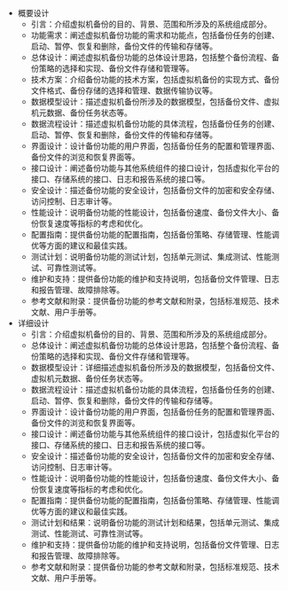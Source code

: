 - 概要设计
	- 引言：介绍虚拟机备份的目的、背景、范围和所涉及的系统组成部分。
	- 功能需求：阐述虚拟机备份功能的需求和功能点，包括备份任务的创建、启动、暂停、恢复和删除，备份文件的传输和存储等。
	- 总体设计：阐述虚拟机备份功能的总体设计思路，包括整个备份流程、备份策略的选择和实现、备份文件存储和管理等。
	- 技术方案：介绍备份功能的技术方案，包括虚拟机备份的实现方式、备份文件格式、备份存储的选择和管理、数据传输协议等。
	- 数据模型设计：描述虚拟机备份所涉及的数据模型，包括备份文件、虚拟机元数据、备份任务状态等。
	- 数据流程设计：描述虚拟机备份功能的具体流程，包括备份任务的创建、启动、暂停、恢复和删除，备份文件的传输和存储等。
	- 界面设计：设计备份功能的用户界面，包括备份任务的配置和管理界面、备份文件的浏览和恢复界面等。
	- 接口设计：阐述备份功能与其他系统组件的接口设计，包括虚拟化平台的接口、存储系统的接口、日志和报告系统的接口等。
	- 安全设计：描述备份功能的安全设计，包括备份文件的加密和安全存储、访问控制、日志审计等。
	- 性能设计：说明备份功能的性能设计，包括备份速度、备份文件大小、备份恢复速度等指标的考虑和优化。
	- 配置指南：提供备份功能的配置指南，包括备份策略、存储管理、性能调优等方面的建议和最佳实践。
	- 测试计划：说明备份功能的测试计划，包括单元测试、集成测试、性能测试、可靠性测试等。
	- 维护和支持：提供备份功能的维护和支持说明，包括备份文件管理、日志和报告管理、故障排除等。
	- 参考文献和附录：提供备份功能的参考文献和附录，包括标准规范、技术文献、用户手册等。
- 详细设计
	- 引言：介绍虚拟机备份的目的、背景、范围和所涉及的系统组成部分。
	- 总体设计：阐述虚拟机备份功能的总体设计思路，包括整个备份流程、备份策略的选择和实现、备份文件存储和管理等。
	- 数据模型设计：详细描述虚拟机备份所涉及的数据模型，包括备份文件、虚拟机元数据、备份任务状态等。
	- 数据流程设计：描述虚拟机备份功能的具体流程，包括备份任务的创建、启动、暂停、恢复和删除，备份文件的传输和存储等。
	- 界面设计：设计备份功能的用户界面，包括备份任务的配置和管理界面、备份文件的浏览和恢复界面等。
	- 接口设计：阐述备份功能与其他系统组件的接口设计，包括虚拟化平台的接口、存储系统的接口、日志和报告系统的接口等。
	- 安全设计：描述备份功能的安全设计，包括备份文件的加密和安全存储、访问控制、日志审计等。
	- 性能设计：说明备份功能的性能设计，包括备份速度、备份文件大小、备份恢复速度等指标的考虑和优化。
	- 配置指南：提供备份功能的配置指南，包括备份策略、存储管理、性能调优等方面的建议和最佳实践。
	- 测试计划和结果：说明备份功能的测试计划和结果，包括单元测试、集成测试、性能测试、可靠性测试等。
	- 维护和支持：提供备份功能的维护和支持说明，包括备份文件管理、日志和报告管理、故障排除等。
	- 参考文献和附录：提供备份功能的参考文献和附录，包括标准规范、技术文献、用户手册等。